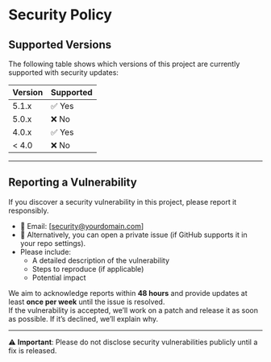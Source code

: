 # Security Policy

## Supported Versions

The following table shows which versions of this project are currently supported with security updates:

| Version | Supported          |
| ------- | ------------------ |
| 5.1.x   | ✅ Yes             |
| 5.0.x   | ❌ No              |
| 4.0.x   | ✅ Yes             |
| < 4.0   | ❌ No              |

---

## Reporting a Vulnerability

If you discover a security vulnerability in this project, please report it responsibly.

- 📧 Email: [security@yourdomain.com]  
- 📝 Alternatively, you can open a private issue (if GitHub supports it in your repo settings).  
- Please include:
  - A detailed description of the vulnerability
  - Steps to reproduce (if applicable)
  - Potential impact

We aim to acknowledge reports within **48 hours** and provide updates at least **once per week** until the issue is resolved.  
If the vulnerability is accepted, we’ll work on a patch and release it as soon as possible. If it’s declined, we’ll explain why.

---

⚠️ **Important**: Please do not disclose security vulnerabilities publicly until a fix is released.

